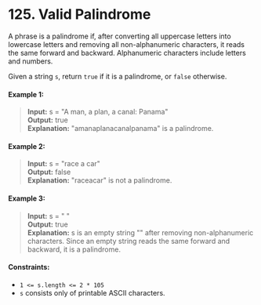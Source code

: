 # 125. Valid Palindrome

A phrase is a palindrome if, after converting all uppercase letters into lowercase letters and removing all non-alphanumeric characters, it reads the same forward and backward. Alphanumeric characters include letters and numbers.

Given a string `s`, return `true` if it is a palindrome, or `false` otherwise.

#### Example 1:
> **Input:** s = "A man, a plan, a canal: Panama"  
> **Output:** true  
> **Explanation:** "amanaplanacanalpanama" is a palindrome.

#### Example 2:
> **Input:** s = "race a car"  
> **Output:** false  
> **Explanation:** "raceacar" is not a palindrome.  

#### Example 3:
> **Input:** s = " "  
> **Output:** true  
> **Explanation:** s is an empty string "" after removing non-alphanumeric characters.
Since an empty string reads the same forward and backward, it is a palindrome.

#### Constraints:
- `1 <= s.length <= 2 * 105`
- `s` consists only of printable ASCII characters.